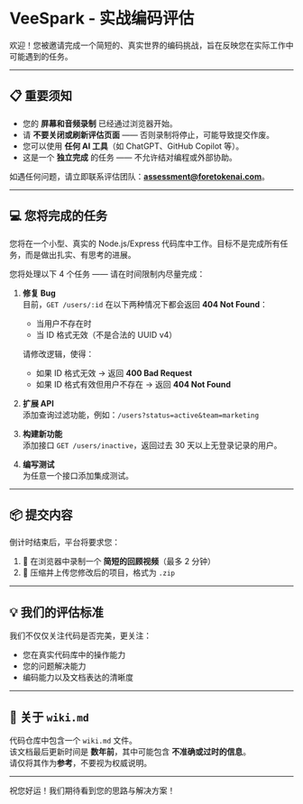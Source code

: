 # VeeSpark - 实战编码评估

欢迎！您被邀请完成一个简短的、真实世界的编码挑战，旨在反映您在实际工作中可能遇到的任务。

---

## 📋 重要须知

- 您的 **屏幕和音频录制** 已经通过浏览器开始。
- 请 **不要关闭或刷新评估页面** —— 否则录制将停止，可能导致提交作废。
- 您可以使用 **任何 AI 工具**（如 ChatGPT、GitHub Copilot 等）。
- 这是一个 **独立完成** 的任务 —— 不允许结对编程或外部协助。

如遇任何问题，请立即联系评估团队：**[assessment@foretokenai.com](mailto:assessment@foretokenai.com)**。

---

## 💻 您将完成的任务

您将在一个小型、真实的 Node.js/Express 代码库中工作。目标不是完成所有任务，而是做出扎实、有思考的进展。

您将处理以下 4 个任务 —— 请在时间限制内尽量完成：

1. **修复 Bug**  
   目前，`GET /users/:id` 在以下两种情况下都会返回 **404 Not Found**：
   - 当用户不存在时  
   - 当 ID 格式无效（不是合法的 UUID v4）  

   请修改逻辑，使得：
   - 如果 ID 格式无效 → 返回 **400 Bad Request**
   - 如果 ID 格式有效但用户不存在 → 返回 **404 Not Found**

2. **扩展 API**  
   添加查询过滤功能，例如：`/users?status=active&team=marketing`

3. **构建新功能**  
   添加接口 `GET /users/inactive`，返回过去 30 天以上无登录记录的用户。

4. **编写测试**  
   为任意一个接口添加集成测试。

---

## 📦 提交内容

倒计时结束后，平台将要求您：

1. 🎤 在浏览器中录制一个 **简短的回顾视频**（最多 2 分钟）
2. 📁 压缩并上传您修改后的项目，格式为 `.zip`

---

## 💡 我们的评估标准

我们不仅仅关注代码是否完美，更关注：

- 您在真实代码库中的操作能力
- 您的问题解决能力
- 编码能力以及文档表达的清晰度

---

## 📄 关于 `wiki.md`

代码仓库中包含一个 `wiki.md` 文件。  
该文档最后更新时间是 **数年前**，其中可能包含 **不准确或过时的信息**。  
请仅将其作为**参考**，不要视为权威说明。

---

祝您好运！我们期待看到您的思路与解决方案！